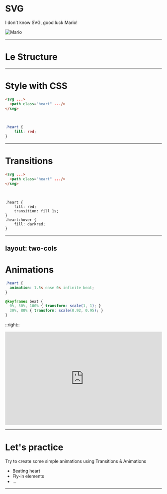 # SVG <MarkerSvg />

I don't know SVG, good luck Mario!


![Mario](https://media.giphy.com/media/atQF1zaSGq8s8/giphy.gif)

---

# Le Structure <MarkerSvg />


---

# Style with CSS <MarkerSvg />

```html
<svg ...>
  <path class="heart" .../>
</svg>
```

<br />

```css
.heart {
    fill: red;
}
```

---

# Transitions <MarkerSvg />

```html
<svg ...>
  <path class="heart" .../>
</svg>
```

<br />

```css{all|3|6}
.heart {
    fill: red;
    transition: fill 1s;
}
.heart:hover {
    fill: darkred;
}
```

---
layout: two-cols
---

# Animations <MarkerSvg />

```css
.heart {
  animation: 1.5s ease 0s infinite beat;
}

@keyframes beat {
  0%, 50%, 100% { transform: scale(1, 1); }
  30%, 80% { transform: scale(0.92, 0.95); }
}
```

::right::

<div class="ml-8 mt-14">
    <iframe height="300" style="width: 100%;" scrolling="no" title="Beating Heart CSS Animation" src="https://codepen.io/CTNieves/embed/LZmLox?default-tab=result" frameborder="no" loading="lazy" allowtransparency="true" allowfullscreen="true">
    See the Pen <a href="https://codepen.io/CTNieves/pen/LZmLox">
    Beating Heart CSS Animation</a> by Christian (<a href="https://codepen.io/CTNieves">@CTNieves</a>)
    on <a href="https://codepen.io">CodePen</a>.
    </iframe>
</div>

---

# Let's practice <MarkerSvg />

Try to create some simple animations using Transitions & Animations

- Beating heart
- Fly-in elements
- ...

---

<Countdown :minutes="30" />